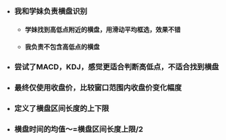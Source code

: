 - ### 我和学妹负责横盘识别
    - #### 学妹找到高低点附近的横盘，用滑动平均框选，效果不错
    - #### 我负责不包含高低点的横盘
- ### 尝试了MACD，KDJ，感觉更适合判断高低点，不适合找到横盘
- ### 最终仅使用收盘价，比较窗口范围内收盘价变化幅度
- ### 定义了横盘区间长度的上下限
- ### 横盘时间的均值～=横盘区间长度上限/2